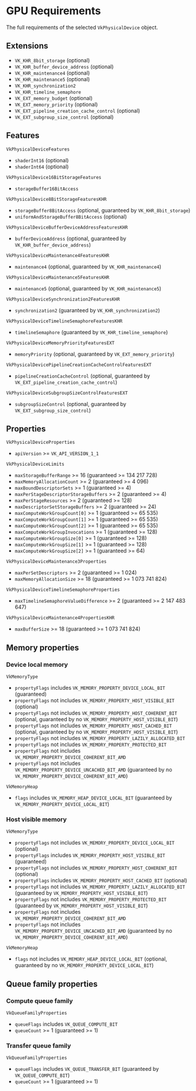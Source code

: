 # GPU Requirements

The full requirements of the selected `VkPhysicalDevice` object.

## Extensions

- `VK_KHR_8bit_storage` (optional)
- `VK_KHR_buffer_device_address` (optional)
- `VK_KHR_maintenance4` (optional)
- `VK_KHR_maintenance5` (optional)
- `VK_KHR_synchronization2`
- `VK_KHR_timeline_semaphore`
- `VK_EXT_memory_budget` (optional)
- `VK_EXT_memory_priority` (optional)
- `VK_EXT_pipeline_creation_cache_control` (optional)
- `VK_EXT_subgroup_size_control` (optional)

## Features

`VkPhysicalDeviceFeatures`

- `shaderInt16` (optional)
- `shaderInt64` (optional)

`VkPhysicalDevice16BitStorageFeatures`

- `storageBuffer16BitAccess`

`VkPhysicalDevice8BitStorageFeaturesKHR`

- `storageBuffer8BitAccess` (optional, guaranteed by `VK_KHR_8bit_storage`)
- `uniformAndStorageBuffer8BitAccess` (optional)

`VkPhysicalDeviceBufferDeviceAddressFeaturesKHR`

- `bufferDeviceAddress` (optional, guaranteed by `VK_KHR_buffer_device_address`)

`VkPhysicalDeviceMaintenance4FeaturesKHR`

- `maintenance4` (optional, guaranteed by `VK_KHR_maintenance4`)

`VkPhysicalDeviceMaintenance5FeaturesKHR`

- `maintenance5` (optional, guaranteed by `VK_KHR_maintenance5`)

`VkPhysicalDeviceSynchronization2FeaturesKHR`

- `synchronization2` (guaranteed by `VK_KHR_synchronization2`)

`VkPhysicalDeviceTimelineSemaphoreFeaturesKHR`

- `timelineSemaphore` (guaranteed by `VK_KHR_timeline_semaphore`)

`VkPhysicalDeviceMemoryPriorityFeaturesEXT`

- `memoryPriority` (optional, guaranteed by `VK_EXT_memory_priority`)

`VkPhysicalDevicePipelineCreationCacheControlFeaturesEXT`

- `pipelineCreationCacheControl` (optional, guaranteed by `VK_EXT_pipeline_creation_cache_control`)

`VkPhysicalDeviceSubgroupSizeControlFeaturesEXT`

- `subgroupSizeControl` (optional, guaranteed by `VK_EXT_subgroup_size_control`)

## Properties

`VkPhysicalDeviceProperties`

- `apiVersion` >= `VK_API_VERSION_1_1`

`VkPhysicalDeviceLimits`

- `maxStorageBufferRange` >= 16 (guaranteed >= 134 217 728)
- `maxMemoryAllocationCount` >= 2 (guaranteed >= 4 096)
- `maxBoundDescriptorSets` >= 1 (guaranteed >= 4)
- `maxPerStageDescriptorStorageBuffers` >= 2 (guaranteed >= 4)
- `maxPerStageResources` >= 2 (guaranteed >= 128)
- `maxDescriptorSetStorageBuffers` >= 2 (guaranteed >= 24)
- `maxComputeWorkGroupCount[0]` >= 1 (guaranteed >= 65 535)
- `maxComputeWorkGroupCount[1]` >= 1 (guaranteed >= 65 535)
- `maxComputeWorkGroupCount[2]` >= 1 (guaranteed >= 65 535)
- `maxComputeWorkGroupInvocations` >= 1 (guaranteed >= 128)
- `maxComputeWorkGroupSize[0]` >= 1 (guaranteed >= 128)
- `maxComputeWorkGroupSize[1]` >= 1 (guaranteed >= 128)
- `maxComputeWorkGroupSize[2]` >= 1 (guaranteed >= 64)

`VkPhysicalDeviceMaintenance3Properties`

- `maxPerSetDescriptors` >= 2 (guaranteed >= 1 024)
- `maxMemoryAllocationSize` >= 18 (guaranteed >= 1 073 741 824)

`VkPhysicalDeviceTimelineSemaphoreProperties`

- `maxTimelineSemaphoreValueDifference` >= 2 (guaranteed >= 2 147 483 647)

`VkPhysicalDeviceMaintenance4PropertiesKHR`

- `maxBufferSize` >= 18 (guaranteed >= 1 073 741 824)

## Memory properties

### Device local memory

`VkMemoryType`

- `propertyFlags` includes `VK_MEMORY_PROPERTY_DEVICE_LOCAL_BIT` (guaranteed)
- `propertyFlags` not includes `VK_MEMORY_PROPERTY_HOST_VISIBLE_BIT` (optional)
- `propertyFlags` not includes `VK_MEMORY_PROPERTY_HOST_COHERENT_BIT` (optional, guaranteed by no `VK_MEMORY_PROPERTY_HOST_VISIBLE_BIT`)
- `propertyFlags` not includes `VK_MEMORY_PROPERTY_HOST_CACHED_BIT` (optional, guaranteed by no `VK_MEMORY_PROPERTY_HOST_VISIBLE_BIT`)
- `propertyFlags` not includes `VK_MEMORY_PROPERTY_LAZILY_ALLOCATED_BIT`
- `propertyFlags` not includes `VK_MEMORY_PROPERTY_PROTECTED_BIT`
- `propertyFlags` not includes `VK_MEMORY_PROPERTY_DEVICE_COHERENT_BIT_AMD`
- `propertyFlags` not includes `VK_MEMORY_PROPERTY_DEVICE_UNCACHED_BIT_AMD` (guaranteed by no `VK_MEMORY_PROPERTY_DEVICE_COHERENT_BIT_AMD`)

`VkMemoryHeap`

- `flags` includes `VK_MEMORY_HEAP_DEVICE_LOCAL_BIT` (guaranteed by `VK_MEMORY_PROPERTY_DEVICE_LOCAL_BIT`)

### Host visible memory

`VkMemoryType`

- `propertyFlags` not includes `VK_MEMORY_PROPERTY_DEVICE_LOCAL_BIT` (optional)
- `propertyFlags` includes `VK_MEMORY_PROPERTY_HOST_VISIBLE_BIT` (guaranteed)
- `propertyFlags` not includes `VK_MEMORY_PROPERTY_HOST_COHERENT_BIT` (optional)
- `propertyFlags` includes `VK_MEMORY_PROPERTY_HOST_CACHED_BIT` (optional)
- `propertyFlags` not includes `VK_MEMORY_PROPERTY_LAZILY_ALLOCATED_BIT` (guaranteed by `VK_MEMORY_PROPERTY_HOST_VISIBLE_BIT`)
- `propertyFlags` not includes `VK_MEMORY_PROPERTY_PROTECTED_BIT` (guaranteed by `VK_MEMORY_PROPERTY_HOST_VISIBLE_BIT`)
- `propertyFlags` not includes `VK_MEMORY_PROPERTY_DEVICE_COHERENT_BIT_AMD`
- `propertyFlags` not includes `VK_MEMORY_PROPERTY_DEVICE_UNCACHED_BIT_AMD` (guaranteed by no `VK_MEMORY_PROPERTY_DEVICE_COHERENT_BIT_AMD`)

`VkMemoryHeap`

- `flags` not includes `VK_MEMORY_HEAP_DEVICE_LOCAL_BIT` (optional, guaranteed by no `VK_MEMORY_PROPERTY_DEVICE_LOCAL_BIT`)

## Queue family properties

### Compute queue family

`VkQueueFamilyProperties`

- `queueFlags` includes `VK_QUEUE_COMPUTE_BIT`
- `queueCount` >= 1 (guaranteed >= 1)

### Transfer queue family

`VkQueueFamilyProperties`

- `queueFlags` includes `VK_QUEUE_TRANSFER_BIT` (guaranteed by `VK_QUEUE_COMPUTE_BIT`)
- `queueCount` >= 1 (guaranteed >= 1)
